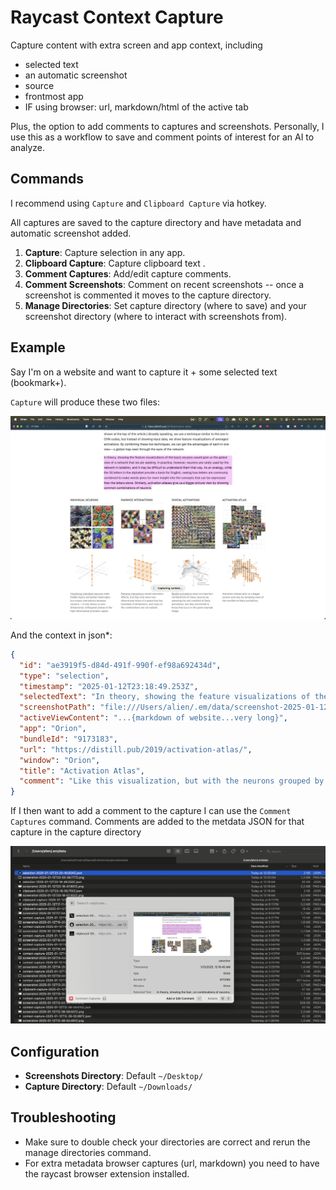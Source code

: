 # Raycast Context Capture

Capture content with extra screen and app context, including

- selected text
- an automatic screenshot
- source
- frontmost app
- IF using browser: url, markdown/html of the active tab

Plus, the option to add comments to captures and screenshots. Personally, I use this as a workflow to save and comment points of interest for an AI to analyze.

## Commands

I recommend using `Capture` and `Clipboard Capture` via hotkey.

All captures are saved to the capture directory and have metadata and automatic screenshot added.

1. **Capture**: Capture selection in any app.
2. **Clipboard Capture**: Capture clipboard text .
3. **Comment Captures**: Add/edit capture comments.
4. **Comment Screenshots**: Comment on recent screenshots -- once a screenshot is commented it moves to the capture directory.
5. **Manage Directories**: Set capture directory (where to save) and your screenshot directory (where to interact with screenshots from).

## Example

Say I'm on a website and want to capture it + some selected text (bookmark+).

`Capture` will produce these two files:

![example](./example/screenshot-2025-01-12T23-18-47.807Z.png)

And the context in json\*:

```json
{
  "id": "ae3919f5-d84d-491f-990f-ef98a692434d",
  "type": "selection",
  "timestamp": "2025-01-12T23:18:49.253Z",
  "selectedText": "In theory, showing the feature visualizations of the basis neurons would give us the global view of a network that we are seeking. In practice, however, neurons are rarely used by the network in isolation, and it may be difficult to understand them that way. As an analogy, while the 26 letters in the alphabet provide a basis for English, seeing how letters are commonly combined to make words gives far more insight into the concepts that can be expressed than the letters alone. Similarly, activation atlases give us a bigger picture view by showing common combinations of neurons.",
  "screenshotPath": "file:///Users/alien/.em/data/screenshot-2025-01-12T23-18-47.807Z.png",
  "activeViewContent": "...{markdown of website...very long}",
  "app": "Orion",
  "bundleId": "9173183",
  "url": "https://distill.pub/2019/activation-atlas/",
  "window": "Orion",
  "title": "Activation Atlas",
  "comment": "Like this visualization, but with the neurons grouped by their basis"
}
```

If I then want to add a comment to the capture I can use the `Comment Captures` command. Comments are added to the metdata JSON for that capture in the capture directory

![comment](./example/screenshot_Finder_40.png)

## Configuration

- **Screenshots Directory**: Default `~/Desktop/`
- **Capture Directory**: Default `~/Downloads/`

## Troubleshooting

- Make sure to double check your directories are correct and rerun the manage directories command.
- For extra metadata browser captures (url, markdown) you need to have the raycast browser extension installed.

